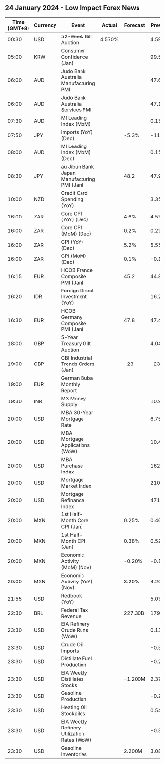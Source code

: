 ## 24 January 2024 - Low Impact Forex News

| Time (GMT+8) | Currency | Event | Actual | Forecast | Previous |
|------|----------|-------|--------|----------|----------|
| 00:30 | USD | 52-Week Bill Auction | 4.570% |  | 4.595% |
| 05:00 | KRW | Consumer Confidence (Jan) |  |  | 99.5 |
| 06:00 | AUD | Judo Bank Australia Manufacturing PMI |  |  | 47.6 |
| 06:00 | AUD | Judo Bank Australia Services PMI |  |  | 47.1 |
| 07:30 | AUD | MI Leading Index (MoM) |  |  | 0.1% |
| 07:50 | JPY | Imports (YoY) (Dec) |  | -5.3% | -11.9% |
| 08:00 | AUD | MI Leading Index (MoM) (Dec) |  |  | 0.1% |
| 08:30 | JPY | au Jibun Bank Japan Manufacturing PMI (Jan) |  | 48.2 | 47.9 |
| 10:00 | NZD | Credit Card Spending (YoY) |  |  | 3.3% |
| 16:00 | ZAR | Core CPI (YoY) (Dec) |  | 4.6% | 4.5% |
| 16:00 | ZAR | Core CPI (MoM) (Dec) |  | 0.2% | 0.2% |
| 16:00 | ZAR | CPI (YoY) (Dec) |  | 5.2% | 5.5% |
| 16:00 | ZAR | CPI (MoM) (Dec) |  | 0.1% | -0.1% |
| 16:15 | EUR | HCOB France Composite PMI (Jan) |  | 45.2 | 44.8 |
| 16:20 | IDR | Foreign Direct Investment (YoY) |  |  | 16.20% |
| 16:30 | EUR | HCOB Germany Composite PMI (Jan) |  | 47.8 | 47.4 |
| 18:00 | GBP | 5-Year Treasury Gilt Auction |  |  | 4.041% |
| 19:00 | GBP | CBI Industrial Trends Orders (Jan) |  | -23 | -23 |
| 19:00 | EUR | German Buba Monthly Report |  |  |  |
| 19:30 | INR | M3 Money Supply |  |  | 10.9% |
| 20:00 | USD | MBA 30-Year Mortgage Rate |  |  | 6.75% |
| 20:00 | USD | MBA Mortgage Applications (WoW) |  |  | 10.4% |
| 20:00 | USD | MBA Purchase Index |  |  | 162.2 |
| 20:00 | USD | Mortgage Market Index |  |  | 210.5 |
| 20:00 | USD | Mortgage Refinance Index |  |  | 471.2 |
| 20:00 | MXN | 1st Half-Month Core CPI (Jan) |  | 0.25% | 0.46% |
| 20:00 | MXN | 1st Half-Month CPI (Jan) |  | 0.38% | 0.52% |
| 20:00 | MXN | Economic Activity (MoM) (Nov) |  | -0.20% | -0.10% |
| 20:00 | MXN | Economic Activity (YoY) (Nov) |  | 3.20% | 4.20% |
| 21:55 | USD | Redbook (YoY) |  |  | 5.0% |
| 22:30 | BRL | Federal Tax Revenue |  | 227.30B | 179.39B |
| 23:30 | USD | EIA Refinery Crude Runs (WoW) |  |  | 0.135M |
| 23:30 | USD | Crude Oil Imports |  |  | -0.528M |
| 23:30 | USD | Distillate Fuel Production |  |  | -0.265M |
| 23:30 | USD | EIA Weekly Distillates Stocks |  | -1.200M | 2.370M |
| 23:30 | USD | Gasoline Production |  |  | -0.291M |
| 23:30 | USD | Heating Oil Stockpiles |  |  | 0.542M |
| 23:30 | USD | EIA Weekly Refinery Utilization Rates (WoW) |  |  | -0.3% |
| 23:30 | USD | Gasoline Inventories |  | 2.200M | 3.083M |
